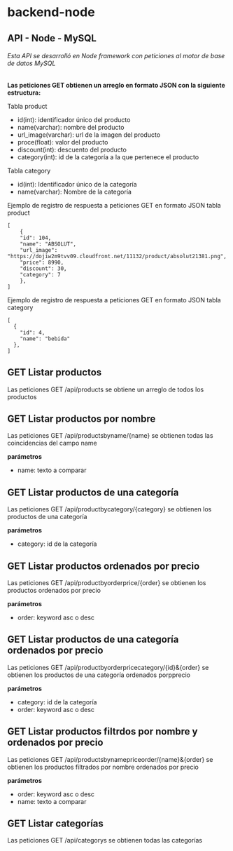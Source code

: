 # backend-node
## API - Node - MySQL

###### Esta API se desarrolló en Node framework con peticiones al motor de base de datos MySQL

**Las peticiones GET obtienen un arreglo en formato JSON con la siguiente estructura:**

Tabla product  

- id(int): identificador único del producto
- name(varchar): nombre del producto
- url_image(varchar): url de la imagen del producto
- proce(float): valor del producto 
- discount(int): descuento del producto
- category(int): id de la categoría  a la que pertenece el producto

Tabla category


- id(int): Identificador único de la categoría 
- name(varchar): Nombre de la categoría 

Ejemplo de registro de respuesta a peticiones GET en formato JSON tabla product

```
[
    {
    "id": 104,
    "name": "ABSOLUT",
    "url_image": "https://dojiw2m9tvv09.cloudfront.net/11132/product/absolut21381.png",
    "price": 8990,
    "discount": 30,
    "category": 7
    },
]
```

Ejemplo de registro de respuesta a peticiones GET en formato JSON tabla category

```
[
  {
    "id": 4,
    "name": "bebida"
  },
]
```

## GET Listar productos 
Las peticiones GET /api/products se obtiene un arreglo de todos los productos  


## GET Listar productos por nombre 
Las peticiones GET /api/productsbyname/{name} se obtienen todas las coincidencias del campo name

**parámetros**
* name: texto a comparar


## GET Listar productos de una categoría
Las peticiones GET /api/productbycategory/{category} se obtienen los productos de una categoría

**parámetros**
* category: id de la categoría 


## GET Listar productos ordenados por precio
Las peticiones GET /api/productbyorderprice/{order} se obtienen los productos ordenados por precio 

**parámetros**
* order: keyword asc o desc 


## GET Listar productos de una categoría ordenados por precio
Las peticiones GET /api/productbyorderpricecategory/{id}&{order} se obtienen los productos de una categoría ordenados porpprecio

**parámetros**
* category: id de la categoría 
* order: keyword asc o desc 


## GET Listar productos filtrdos por nombre y ordenados por precio
Las peticiones GET /api/productsbynamepriceorder/{name}&{order} se obtienen los productos filtrados por nombre ordenados por precio

**parámetros**
* order: keyword asc o desc 
* name: texto a comparar


## GET Listar categorías
Las peticiones GET /api/categorys se obtienen todas las categorías




